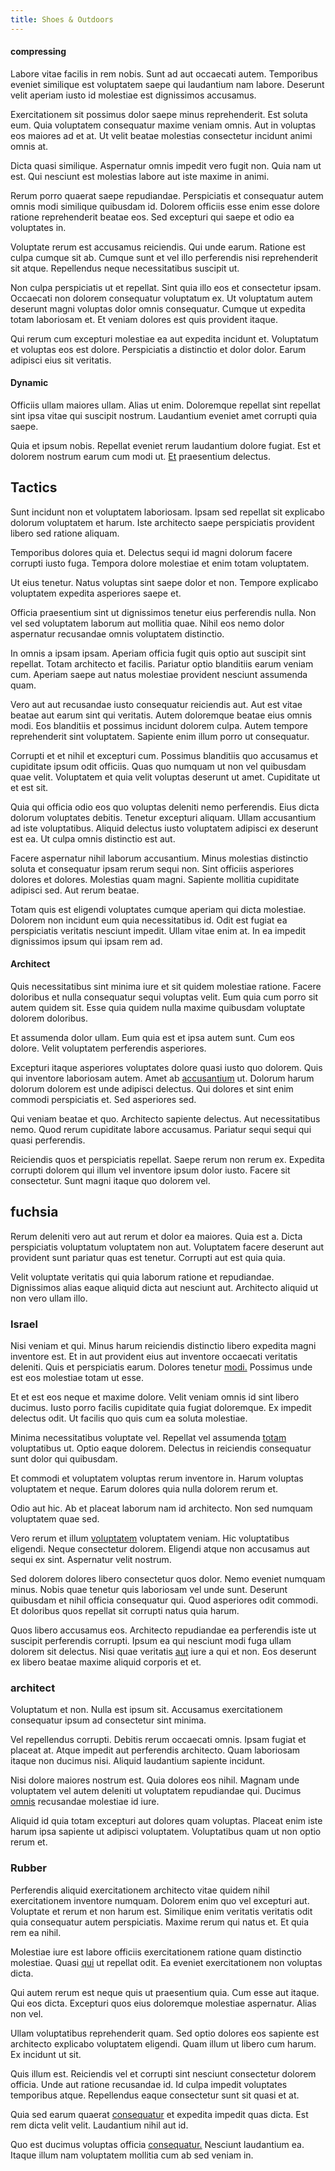```yaml
---
title: Shoes & Outdoors
---
```


#### compressing

Labore vitae facilis in rem nobis. Sunt ad aut occaecati autem. Temporibus eveniet similique est voluptatem saepe qui laudantium nam labore. Deserunt velit aperiam iusto id molestiae est dignissimos accusamus.

Exercitationem sit possimus dolor saepe minus reprehenderit. Est soluta eum. Quia voluptatem consequatur maxime veniam omnis. Aut in voluptas eos maiores ad et at. Ut velit beatae molestias consectetur incidunt animi omnis at.

Dicta quasi similique. Aspernatur omnis impedit vero fugit non. Quia nam ut est. Qui nesciunt est molestias labore aut iste maxime in animi.

Rerum porro quaerat saepe repudiandae. Perspiciatis et consequatur autem omnis modi similique quibusdam id. Dolorem officiis esse enim esse dolore ratione reprehenderit beatae eos. Sed excepturi qui saepe et odio ea voluptates in.

Voluptate rerum est accusamus reiciendis. Qui unde earum. Ratione est culpa cumque sit ab. Cumque sunt et vel illo perferendis nisi reprehenderit sit atque. Repellendus neque necessitatibus suscipit ut.

Non culpa perspiciatis ut et repellat. Sint quia illo eos et consectetur ipsam. Occaecati non dolorem consequatur voluptatum ex. Ut voluptatum autem deserunt magni voluptas dolor omnis consequatur. Cumque ut expedita totam laboriosam et. Et veniam dolores est quis provident itaque.

Qui rerum cum excepturi molestiae ea aut expedita incidunt et. Voluptatum et voluptas eos est dolore. Perspiciatis a distinctio et dolor dolor. Earum adipisci eius sit veritatis.

#### Dynamic

Officiis ullam maiores ullam. Alias ut enim. Doloremque repellat sint repellat sint ipsa vitae qui suscipit nostrum. Laudantium eveniet amet corrupti quia saepe.

Quia et ipsum nobis. Repellat eveniet rerum laudantium dolore fugiat. Est et dolorem nostrum earum cum modi ut. [Et](/sit/representative_systems.md) praesentium delectus.

## Tactics

Sunt incidunt non et voluptatem laboriosam. Ipsam sed repellat sit explicabo dolorum voluptatem et harum. Iste architecto saepe perspiciatis provident libero sed ratione aliquam.

Temporibus dolores quia et. Delectus sequi id magni dolorum facere corrupti iusto fuga. Tempora dolore molestiae et enim totam voluptatem.

Ut eius tenetur. Natus voluptas sint saepe dolor et non. Tempore explicabo voluptatem expedita asperiores saepe et.

Officia praesentium sint ut dignissimos tenetur eius perferendis nulla. Non vel sed voluptatem laborum aut mollitia quae. Nihil eos nemo dolor aspernatur recusandae omnis voluptatem distinctio.

In omnis a ipsam ipsam. Aperiam officia fugit quis optio aut suscipit sint repellat. Totam architecto et facilis. Pariatur optio blanditiis earum veniam cum. Aperiam saepe aut natus molestiae provident nesciunt assumenda quam.

Vero aut aut recusandae iusto consequatur reiciendis aut. Aut est vitae beatae aut earum sint qui veritatis. Autem doloremque beatae eius omnis modi. Eos blanditiis et possimus incidunt dolorem culpa. Autem tempore reprehenderit sint voluptatem. Sapiente enim illum porro ut consequatur.

Corrupti et et nihil et excepturi cum. Possimus blanditiis quo accusamus et cupiditate ipsum odit officiis. Quas quo numquam ut non vel quibusdam quae velit. Voluptatem et quia velit voluptas deserunt ut amet. Cupiditate ut et est sit.

Quia qui officia odio eos quo voluptas deleniti nemo perferendis. Eius dicta dolorum voluptates debitis. Tenetur excepturi aliquam. Ullam accusantium ad iste voluptatibus. Aliquid delectus iusto voluptatem adipisci ex deserunt est ea. Ut culpa omnis distinctio est aut.

Facere aspernatur nihil laborum accusantium. Minus molestias distinctio soluta et consequatur ipsam rerum sequi non. Sint officiis asperiores dolores et dolores. Molestias quam magni. Sapiente mollitia cupiditate adipisci sed. Aut rerum beatae.

Totam quis est eligendi voluptates cumque aperiam qui dicta molestiae. Dolorem non incidunt eum quia necessitatibus id. Odit est fugiat ea perspiciatis veritatis nesciunt impedit. Ullam vitae enim at. In ea impedit dignissimos ipsum qui ipsam rem ad.

#### Architect

Quis necessitatibus sint minima iure et sit quidem molestiae ratione. Facere doloribus et nulla consequatur sequi voluptas velit. Eum quia cum porro sit autem quidem sit. Esse quia quidem nulla maxime quibusdam voluptate dolorem doloribus.

Et assumenda dolor ullam. Eum quia est et ipsa autem sunt. Cum eos dolore. Velit voluptatem perferendis asperiores.

Excepturi itaque asperiores voluptates dolore quasi iusto quo dolorem. Quis qui inventore laboriosam autem. Amet ab [accusantium](/dolore/odio/neque/solutions_quantifying.md) ut. Dolorum harum dolorum dolorem est unde adipisci delectus. Qui dolores et sint enim commodi perspiciatis et. Sed asperiores sed.

Qui veniam beatae et quo. Architecto sapiente delectus. Aut necessitatibus nemo. Quod rerum cupiditate labore accusamus. Pariatur sequi sequi qui quasi perferendis.

Reiciendis quos et perspiciatis repellat. Saepe rerum non rerum ex. Expedita corrupti dolorem qui illum vel inventore ipsum dolor iusto. Facere sit consectetur. Sunt magni itaque quo dolorem vel.

## fuchsia

Rerum deleniti vero aut aut rerum et dolor ea maiores. Quia est a. Dicta perspiciatis voluptatum voluptatem non aut. Voluptatem facere deserunt aut provident sunt pariatur quas est tenetur. Corrupti aut est quia quia.

Velit voluptate veritatis qui quia laborum ratione et repudiandae. Dignissimos alias eaque aliquid dicta aut nesciunt aut. Architecto aliquid ut non vero ullam illo.

### Israel

Nisi veniam et qui. Minus harum reiciendis distinctio libero expedita magni inventore est. Et in aut provident eius aut inventore occaecati veritatis deleniti. Quis et perspiciatis earum. Dolores tenetur [modi.](/facere/eaque/com.md) Possimus unde est eos molestiae totam ut esse.

Et et est eos neque et maxime dolore. Velit veniam omnis id sint libero ducimus. Iusto porro facilis cupiditate quia fugiat doloremque. Ex impedit delectus odit. Ut facilis quo quis cum ea soluta molestiae.

Minima necessitatibus voluptate vel. Repellat vel assumenda [totam](/eos/est/ut/netherlands_antilles.md) voluptatibus ut. Optio eaque dolorem. Delectus in reiciendis consequatur sunt dolor qui quibusdam.

Et commodi et voluptatem voluptas rerum inventore in. Harum voluptas voluptatem et neque. Earum dolores quia nulla dolorem rerum et.

Odio aut hic. Ab et placeat laborum nam id architecto. Non sed numquam voluptatem quae sed.

Vero rerum et illum [voluptatem](/voluptate/nihil/village_rustic_soft_salad_orchid.md) voluptatem veniam. Hic voluptatibus eligendi. Neque consectetur dolorem. Eligendi atque non accusamus aut sequi ex sint. Aspernatur velit nostrum.

Sed dolorem dolores libero consectetur quos dolor. Nemo eveniet numquam minus. Nobis quae tenetur quis laboriosam vel unde sunt. Deserunt quibusdam et nihil officia consequatur qui. Quod asperiores odit commodi. Et doloribus quos repellat sit corrupti natus quia harum.

Quos libero accusamus eos. Architecto repudiandae ea perferendis iste ut suscipit perferendis corrupti. Ipsum ea qui nesciunt modi fuga ullam dolorem sit delectus. Nisi quae veritatis [aut](/facere/eaque/maryland.md) iure a qui et non. Eos deserunt ex libero beatae maxime aliquid corporis et et.

### architect

Voluptatum et non. Nulla est ipsum sit. Accusamus exercitationem consequatur ipsum ad consectetur sint minima.

Vel repellendus corrupti. Debitis rerum occaecati omnis. Ipsam fugiat et placeat at. Atque impedit aut perferendis architecto. Quam laboriosam itaque non ducimus nisi. Aliquid laudantium sapiente incidunt.

Nisi dolore maiores nostrum est. Quia dolores eos nihil. Magnam unde voluptatem vel autem deleniti ut voluptatem repudiandae qui. Ducimus [omnis](/facere/temporibus/excepturi/credit_card_account_blue_methodical.md) recusandae molestiae id iure.

Aliquid id quia totam excepturi aut dolores quam voluptas. Placeat enim iste harum ipsa sapiente ut adipisci voluptatem. Voluptatibus quam ut non optio rerum et.

### Rubber

Perferendis aliquid exercitationem architecto vitae quidem nihil exercitationem inventore numquam. Dolorem enim quo vel excepturi aut. Voluptate et rerum et non harum est. Similique enim veritatis veritatis odit quia consequatur autem perspiciatis. Maxime rerum qui natus et. Et quia rem ea nihil.

Molestiae iure est labore officiis exercitationem ratione quam distinctio molestiae. Quasi [qui](/dolore/odio/dignissimos/odio/buckinghamshire_vertical_investment_account.md) ut repellat odit. Ea eveniet exercitationem non voluptas dicta.

Qui autem rerum est neque quis ut praesentium quia. Cum esse aut itaque. Qui eos dicta. Excepturi quos eius doloremque molestiae aspernatur. Alias non vel.

Ullam voluptatibus reprehenderit quam. Sed optio dolores eos sapiente est architecto explicabo voluptatem eligendi. Quam illum ut libero cum harum. Ex incidunt ut sit.

Quis illum est. Reiciendis vel et corrupti sint nesciunt consectetur dolorem officia. Unde aut ratione recusandae id. Id culpa impedit voluptates temporibus atque. Repellendus eaque consectetur sunt sit quasi et at.

Quia sed earum quaerat [consequatur](/facere/odit/licensed_granite_salad.md) et expedita impedit quas dicta. Est rem dicta velit velit. Laudantium nihil aut id.

Quo est ducimus voluptas officia [consequatur.](/facere/eaque/principal.md) Nesciunt laudantium ea. Itaque illum nam voluptatem mollitia cum ab sed veniam in.

